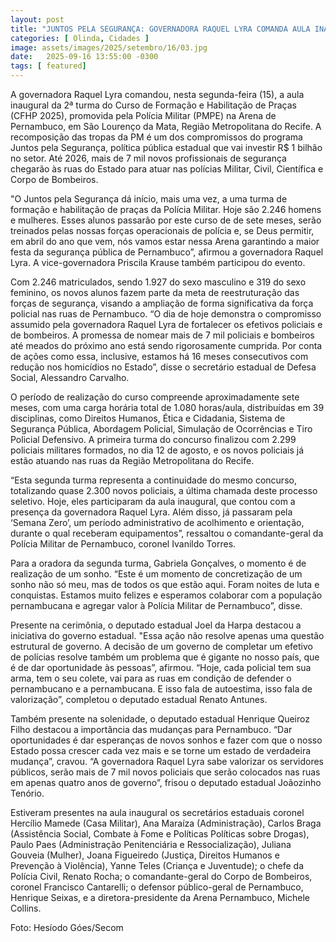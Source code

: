 ```yaml
---
layout: post
title: "JUNTOS PELA SEGURANÇA: GOVERNADORA RAQUEL LYRA COMANDA AULA INAUGURAL DA 2ª TURMA DO CURSO DE FORMAÇÃO DA PMPE"
categories: [ Olinda, Cidades ]
image: assets/images/2025/setembro/16/03.jpg
date:   2025-09-16 13:55:00 -0300
tags: [ featured]
---
```

A governadora Raquel Lyra comandou, nesta segunda-feira (15), a aula inaugural da 2ª turma do Curso de Formação e Habilitação de Praças (CFHP 2025), promovida pela Polícia Militar (PMPE) na Arena de Pernambuco, em São Lourenço da Mata, Região Metropolitana do Recife. A recomposição das tropas da PM é um dos compromissos do programa Juntos pela Segurança, política pública estadual que vai investir R$ 1 bilhão no setor. Até 2026, mais de 7 mil novos profissionais de segurança chegarão às ruas do Estado para atuar nas polícias Militar, Civil, Científica e Corpo de Bombeiros. 

"O Juntos pela Segurança dá início, mais uma vez, a uma turma de formação e habilitação de praças da Polícia Militar. Hoje são 2.246 homens e mulheres. Esses alunos passarão por este curso de de sete meses, serão treinados pelas nossas forças operacionais de polícia e, se Deus permitir, em abril do ano que vem, nós vamos estar nessa Arena garantindo a maior festa da segurança pública de Pernambuco”, afirmou a governadora Raquel Lyra. A vice-governadora Priscila Krause também participou do evento.

Com 2.246 matriculados, sendo 1.927 do sexo masculino e 319 do sexo feminino, os novos alunos fazem parte da meta de reestruturação das forças de segurança, visando a ampliação de forma significativa da força policial nas ruas de Pernambuco. “O dia de hoje demonstra o compromisso assumido pela governadora Raquel Lyra de fortalecer os efetivos policiais e de bombeiros. A promessa de nomear mais de 7 mil policiais e bombeiros até meados do próximo ano está sendo rigorosamente cumprida. Por conta de ações como essa, inclusive, estamos há 16 meses consecutivos com redução nos homicídios no Estado”, disse o secretário estadual de Defesa Social, Alessandro Carvalho. 

O período de realização do curso compreende aproximadamente sete meses, com uma carga horária total de 1.080 horas/aula, distribuídas em 39 disciplinas, como Direitos Humanos, Ética e Cidadania, Sistema de Segurança Pública, Abordagem Policial, Simulação de Ocorrências e Tiro Policial Defensivo. A primeira turma do concurso finalizou com 2.299 policiais militares formados, no dia 12 de agosto, e os novos policiais já estão atuando nas ruas da Região Metropolitana do Recife.

“Esta segunda turma representa a continuidade do mesmo concurso, totalizando quase 2.300 novos policiais, a última chamada deste processo seletivo. Hoje, eles participaram da aula inaugural, que contou com a presença da governadora Raquel Lyra. Além disso, já passaram pela ‘Semana Zero’, um período administrativo de acolhimento e orientação, durante o qual receberam equipamentos”, ressaltou o comandante-geral da Polícia Militar de Pernambuco, coronel Ivanildo Torres. 

Para a oradora da segunda turma, Gabriela Gonçalves, o momento é de realização de um sonho. “Este é um momento de concretização de um sonho não só meu, mas de todos os que estão aqui. Foram noites de luta e conquistas. Estamos muito felizes e esperamos colaborar com a população pernambucana e agregar valor à Polícia Militar de Pernambuco”, disse.

Presente na cerimônia, o deputado estadual Joel da Harpa destacou a iniciativa do governo estadual. "Essa ação não resolve apenas uma questão estrutural de governo.  A decisão de um governo de completar um efetivo de polícias resolve também um problema que é gigante no nosso país, que é de dar oportunidade às pessoas”, afirmou. “Hoje, cada policial tem sua arma, tem o seu colete, vai para as ruas em condição de defender o pernambucano e a pernambucana. E isso fala de autoestima, isso fala de valorização”, completou o deputado estadual Renato Antunes. 

Também presente na solenidade, o deputado estadual Henrique Queiroz Filho destacou a importância das mudanças para Pernambuco. “Dar oportunidades é dar esperanças de novos sonhos e fazer com que o nosso Estado possa crescer cada vez mais e se torne um estado de verdadeira mudança”, cravou. “A governadora Raquel Lyra sabe valorizar os servidores públicos, serão mais de 7 mil novos policiais que serão colocados nas ruas em apenas quatro anos de governo”, frisou o deputado estadual Joãozinho Tenório. 

Estiveram presentes na aula inaugural os secretários estaduais coronel Hercílio Mamede (Casa Militar), Ana Maraíza (Administração), Carlos Braga (Assistência Social, Combate à Fome e Políticas Políticas sobre Drogas), Paulo Paes (Administração Penitenciária e Ressocialização), Juliana Gouveia (Mulher), Joana Figueiredo (Justiça, Direitos Humanos e Prevenção à Violência), Yanne Teles (Criança e Juventude); o chefe da Polícia Civil, Renato Rocha; o comandante-geral do Corpo de Bombeiros, coronel Francisco Cantarelli; o defensor público-geral de Pernambuco, Henrique Seixas, e a diretora-presidente da Arena Pernambuco, Michele Collins. 

Foto: Hesíodo Góes/Secom